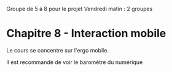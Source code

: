 Groupe de 5 à 8 pour le projet
Vendredi matin : 2 groupes

# Chapitre 8 - Interaction mobile

Le cours se concentre sur l'ergo mobile.

Il est recommandé de voir le baromètre du numérique

